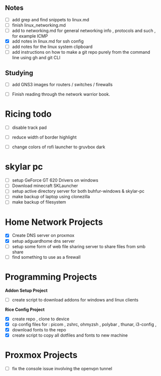 
## Notes 

- [ ] add grep and find snippets to linux.md
- [ ] finish linux\_networking.md 
- [ ] add to networking.md for general networking info , protocols and such , for example ICMP 
- [x] add notes in linux.md for ssh config 
- [ ] add notes for the linux system clipboard 
- [ ] add instructions on how to make a git repo purely from the command line using gh and git CLI 

## Studying 

- [ ] add GNS3 images for routers / switches / firewalls 
- [ ] Finish reading through the network warrior book.


# Ricing todo 

- [ ] disable track pad  
- [ ] reduce width of border highlight 
- [ ] change colors of rofi launcher to gruvbox dark 


# skylar pc 

- [ ] setup GeForce GT 620 Drivers on windows 
- [ ] Download minecraft SKLauncher
- [ ] setup active directory server for both buhfur-windows & skylar-pc 
- [ ] make backup of laptop using clonezilla 
- [ ] make backup of filesystem 

# Home Network Projects 

- [x] Create DNS server on proxmox 
- [x] setup adguardhome dns server 
- [ ] setup some form of web file sharing server to share files from smb share
- [ ] find something to use as a firewall 

# Programming Projects 

**Addon Setup Project**

- [ ] create script to download addons for windows and linux clients 

**Rice Config Project**

- [x] create repo , clone to device 
- [x] cp config files for : picom , zshrc, ohmyzsh , polybar , thunar, i3-config , 
- [x] download fonts to the repo 
- [x] create script to copy all dotfiles and fonts to new machine

# Proxmox Projects 

- [ ] fix the console issue involving the openvpn tunnel 


